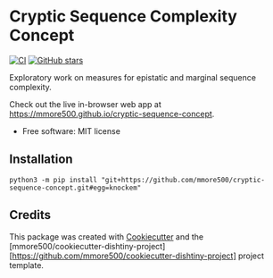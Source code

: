 # Cryptic Sequence Complexity Concept

[![CI](https://github.com/mmore500/cryptic-sequence-concept/actions/workflows/ci.yaml/badge.svg)](https://github.com/mmore500/cryptic-sequence-concept/actions/workflows/ci.yaml)
[![GitHub stars](https://img.shields.io/github/stars/mmore500/cryptic-sequence-concept.svg?style=flat-square&logo=github&label=Stars&logoColor=white)](https://github.com/mmore500/cryptic-sequence-concept)

Exploratory work on measures for epistatic and marginal sequence complexity.

Check out the live in-browser web app at <https://mmore500.github.io/cryptic-sequence-concept>.


-   Free software: MIT license
<!---
-   Documentation: <https://cryptic-sequence-concept.readthedocs.io>.
-->


<!---
## Features

-   TODO

![cookie monster example](docs/assets/cookie.gif)
-->


## Installation

`python3 -m pip install "git+https://github.com/mmore500/cryptic-sequence-concept.git#egg=knockem"`

## Credits

This package was created with [Cookiecutter](https://github.com/audreyr/cookiecutter) and the [mmore500/cookiecutter-dishtiny-project][https://github.com/mmore500/cookiecutter-dishtiny-project] project template.

<!---
This package uses [Empirical](https://github.com/devosoft/Empirical#readme), a library of tools for scientific software development, with emphasis on also being able to build web interfaces using Emscripten.
-->
